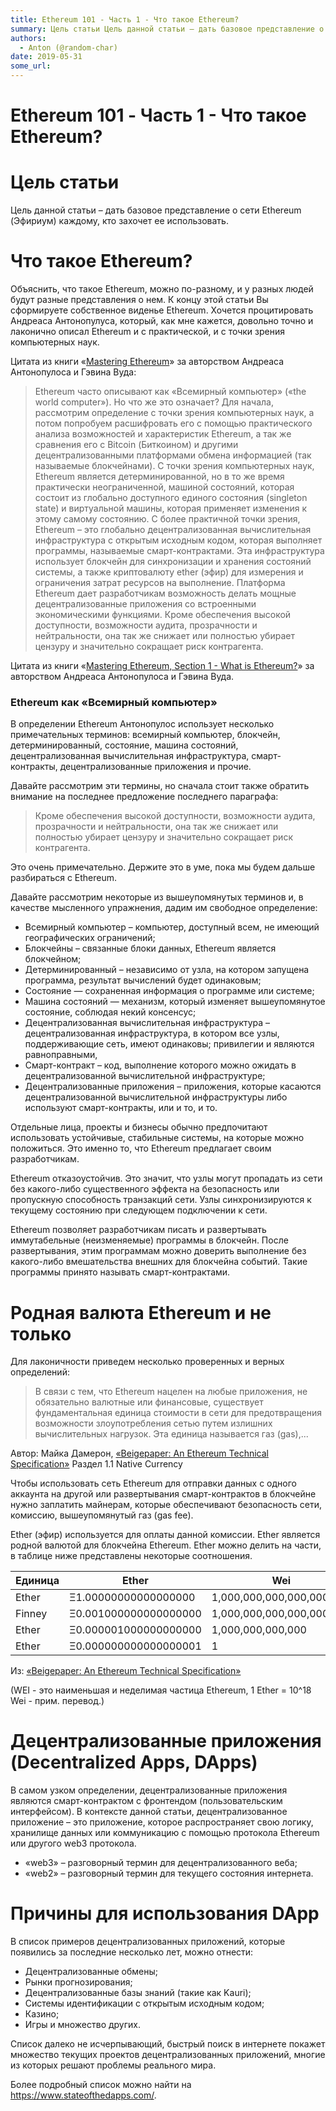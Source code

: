 ```yaml
---
title: Ethereum 101 - Часть 1 - Что такое Ethereum?
summary: Цель статьи Цель данной статьи – дать базовое представление о сети Ethereum (Эфириум) каждому, кто захочет ее использовать. Что такое Ethereum? Объяснить, что такое Ethereum, можно по-разному, и у разных людей будут разные представления о нем. К концу этой статьи Вы сформируете собственное виденье Ethereum. Хочется процитировать Андреаса Антонопулуса, который, как мне кажется, довольно точно и лаконично описал Ethereum и с практической, и с точки зрения компьютерных наук. Цитата из книги «Master
authors:
  - Anton (@random-char)
date: 2019-05-31
some_url: 
---
```


# Ethereum 101 - Часть 1 - Что такое Ethereum?

# Цель статьи
Цель данной статьи – дать базовое представление о сети Ethereum (Эфириум) каждому, кто захочет ее использовать.


# Что такое Ethereum?
Объяснить, что такое Ethereum, можно по-разному, и у разных людей будут разные представления о нем. К концу этой статьи Вы сформируете собственное виденье Ethereum. Хочется процитировать Андреаса Антонопулуса, который, как мне кажется, довольно точно и лаконично описал Ethereum и с практической, и с точки зрения компьютерных наук.
 

Цитата из книги «[Mastering Ethereum](https://github.com/ethereumbook/ethereumbook)» за авторством Андреаса Антонопулоса и Гэвина Вуда:

> Ethereum часто описывают как «Всемирный компьютер» («the world computer»). Но что же это означает? Для начала, рассмотрим определение с точки зрения компьютерных наук, а потом попробуем расшифровать его с помощью практического анализа возможностей и характеристик Ethereum, а так же сравнения его с Bitcoin (Биткоином) и другими децентрализованными платформами обмена информацией (так называемые блокчейнами).
  С точки зрения компьютерных наук, Ethereum является детерминированной, но в то же время практически неограниченной, машиной состояний,  которая состоит из глобально доступного единого состояния (singleton state) и виртуальной машины, которая применяет изменения к этому самому состоянию.
  С более практичной точки зрения, Ethereum – это глобально децентрализованная вычислительная инфраструктура с открытым исходным кодом, которая выполняет программы, называемые смарт-контрактами. Эта инфраструктура использует блокчейн для синхронизации и хранения состояний системы, а также криптовалюту ether (эфир) для измерения и ограничения затрат ресурсов на выполнение.
  Платформа Ethereum дает разработчикам возможность делать мощные децентрализованные приложения со встроенными экономическими функциями. Кроме обеспечения высокой доступности, возможности аудита, прозрачности и нейтральности, она так же снижает или полностью убирает цензуру и значительно сокращает риск контрагента.


Цитата из книги «[Mastering Ethereum, Section 1 - What is Ethereum?](https://github.com/ethereumbook/ethereumbook/blob/develop/01what-is.asciidoc)» за авторством Андреаса Антонопулоса и Гэвина Вуда.

### Ethereum как «Всемирный компьютер»


В определении Ethereum Антонопулос использует несколько примечательных терминов: всемирный компьютер, блокчейн, детерминированный, состояние, машина состояний, децентрализованная вычислительная инфраструктура, смарт-контракты, децентрализованные приложения и прочие.

Давайте рассмотрим эти термины, но сначала стоит также обратить внимание на последнее предложение последнего параграфа:

> Кроме обеспечения высокой доступности, возможности аудита, прозрачности и нейтральности, она так же снижает или полностью убирает цензуру и значительно сокращает риск контрагента.

Это очень примечательно. Держите это в уме, пока мы будем дальше разбираться с Ethereum.

Давайте рассмотрим некоторые из вышеупомянутых терминов и, в качестве мысленного упражнения, дадим им свободное определение:
* Всемирный компьютер – компьютер, доступный всем, не имеющий географических ограничений;
* Блокчейны – связанные блоки данных, Ethereum является блокчейном;
* Детерминированный – независимо от узла, на котором запущена программа, результат вычислений будет одинаковым;
* Состояние — сохраненная информация о программе или системе;
* Машина состояний — механизм, который изменяет вышеупомянутое состояние, соблюдая некий консенсус;
* Децентрализованная вычислительная инфраструктура – децентрализованная инфраструктура, в котором все узлы, поддерживающие сеть, имеют одинаковы; привилегии и являются равноправными,
* Смарт-контракт – код, выполнение которого можно ожидать в децентрализованной вычислительной инфраструктуре;
* Децентрализованные приложения – приложения, которые касаются децентрализованной вычислительной инфраструктуры либо используют смарт-контракты, или и то, и то.

Отдельные лица, проекты и бизнесы обычно предпочитают использовать устойчивые, стабильные системы, на которые можно положиться. Это именно то, что Ethereum предлагает своим разработчикам.

Ethereum отказоустойчив. Это значит, что узлы могут пропадать из сети без какого-либо существенного эффекта на безопасность или пропускную способность транзакций сети. Узлы синхронизируются к текущему состоянию при следующем подключении к сети.

Ethereum позволяет разработчикам писать и развертывать иммутабельные (неизменяемые) программы в блокчейн. После развертывания, этим программам можно доверить выполнение без какого-либо вмешательства внешних для блокчейна событий. Такие программы принято называть смарт-контрактами.

# Родная валюта Ethereum и не только 

Для лаконичности приведем несколько проверенных и верных определений:


> В связи с тем, что Ethereum нацелен на любые приложения, не обязательно валютные или финансовые, существует фундаментальная единица стоимости в сети для предотвращения возможности злоупотребления сетью путем излишних вычислительных нагрузок. Эта единица называется газ (gas),...  

Автор: Майка Дамерон, [«Beigepaper: An Ethereum Technical Specification»](https://github.com/chronaeon/beigepaper/blob/master/beigepaper.pdf) Раздел 1.1 Native Currency

Чтобы использовать сеть Ethereum для отправки данных с одного аккаунта на другой или развертывания смарт-контрактов в блокчейне нужно заплатить майнерам, которые обеспечивают безопасность сети, комиссию, вышеупомянутый газ (gas fee).

Ether (эфир) используется для оплаты данной комиссии. Ether является родной валютой для блокчейна Ethereum. Ether можно делить на части, в таблице ниже представлены некоторые соотношения.



| Единица | Ether | Wei |
| -------- | -------- | -------- |
| Ether     | Ξ1.00000000000000000     | 1,000,000,000,000,000,000     |
| Finney     | Ξ0.001000000000000000     | 1,000,000,000,000,000     |
| Ether     | Ξ0.000001000000000000     | 1,000,000,000,000     |
| Ether     | Ξ0.000000000000000001     | 1     |

Из: [«Beigepaper: An Ethereum Technical Specification»](https://github.com/chronaeon/beigepaper/blob/master/beigepaper.pdf)

(WEI - это наименьшая и неделимая частица Ethereum, 1 Ether = 10^18 Wei - прим. перевод.)

# Децентрализованные приложения (Decentralized Apps, DApps)

В самом узком определении, децентрализованные приложения являются смарт-контрактом с фронтендом (пользовательским интерфейсом). В контексте данной статьи, децентрализованное приложение – это приложение, которое распространяет свою логику, хранилище данных или коммуникацию с помощью протокола Ethereum или другого web3 протокола.

* «web3» – разговорный термин для децентрализованного веба;
* «web2» – разговорный термин для текущего состояния интернета.


# Причины для использования DApp

В список примеров децентрализованных приложений, которые появились за последние несколько лет, можно отнести:
* Децентрализованные обмены;
* Рынки прогнозирования;
* Децентрализованные базы знаний (такие как Kauri);
* Системы идентификации с открытым исходным кодом;
* Казино;
* Игры и множество других.

Список далеко не исчерпывающий, быстрый поиск в интернете покажет множество текущих проектов децентрализованных приложений, многие из которых решают проблемы реального мира.

Более подробный список можно найти на https://www.stateofthedapps.com/.



